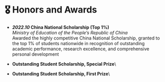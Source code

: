 # 🎖 Honors and Awards
- ***2022.10* China National Scholarship (Top 1%)**\
  *Ministry of Education of the People’s Republic of China*\
   Awarded the highly competitive China National Scholarship, granted to the top 1% of students nationwide in
recognition of outstanding academic performance, research excellence, and comprehensive personal development
- **Outstanding Student Scholarship, Special Prize**\

- **Outstanding Student Scholarship, First Prize**\
